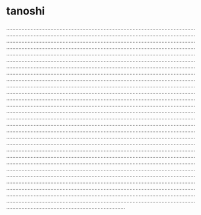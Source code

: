 # tanoshi

..............................................................................................................................................................................................................................................................................................................................................................................................................................................................................................................................................................................................................................................................................................................................................................................................................................................................................................................................................................................................................................................................................................................................................................................................................................................................................................................................................................................................................................................................................................................................................................................................................................................................................................................................................................................................................................................................................................................................................................................................................................................................................................................................................................................................................................................................................................................................................................................................................................................................................................................................................................................................................................................................................................................................................................................................................................................................................................................................................................................................................................................................................................................................................................................................................................................................................................................................................................................................................................................................................................................................................................................................................................................................................................
